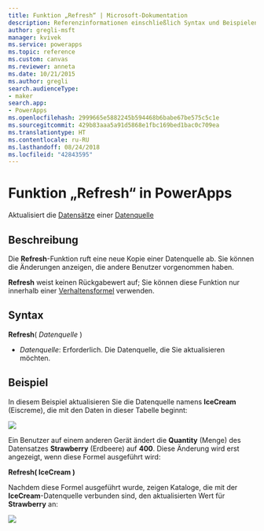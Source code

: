 ```yaml
---
title: Funktion „Refresh“ | Microsoft-Dokumentation
description: Referenzinformationen einschließlich Syntax und Beispielen für die Funktion „Refresh“ in PowerApps
author: gregli-msft
manager: kvivek
ms.service: powerapps
ms.topic: reference
ms.custom: canvas
ms.reviewer: anneta
ms.date: 10/21/2015
ms.author: gregli
search.audienceType:
- maker
search.app:
- PowerApps
ms.openlocfilehash: 2999665e5882245b594468b6babe67be575c5c1e
ms.sourcegitcommit: 429b83aaa5a91d5868e1fbc169bed1bac0c709ea
ms.translationtype: HT
ms.contentlocale: ru-RU
ms.lasthandoff: 08/24/2018
ms.locfileid: "42843595"
---
```

# <a name="refresh-function-in-powerapps"></a>Funktion „Refresh“ in PowerApps
Aktualisiert die [Datensätze](../working-with-tables.md#records) einer [Datenquelle](../working-with-data-sources.md)

## <a name="description"></a>Beschreibung
Die **Refresh**-Funktion ruft eine neue Kopie einer Datenquelle ab.  Sie können die Änderungen anzeigen, die andere Benutzer vorgenommen haben.

**Refresh** weist keinen Rückgabewert auf; Sie können diese Funktion nur innerhalb einer [Verhaltensformel](../working-with-formulas-in-depth.md) verwenden.

## <a name="syntax"></a>Syntax
**Refresh**( *Datenquelle* )

* *Datenquelle*: Erforderlich. Die Datenquelle, die Sie aktualisieren möchten.

## <a name="example"></a>Beispiel
In diesem Beispiel aktualisieren Sie die Datenquelle namens **IceCream** (Eiscreme), die mit den Daten in dieser Tabelle beginnt:

![](media/function-refresh/icecream.png)

Ein Benutzer auf einem anderen Gerät ändert die **Quantity** (Menge) des Datensatzes **Strawberry** (Erdbeere) auf **400**.  Diese Änderung wird erst angezeigt, wenn diese Formel ausgeführt wird:

**Refresh( IceCream )**

Nachdem diese Formel ausgeführt wurde, zeigen Kataloge, die mit der **IceCream**-Datenquelle verbunden sind, den aktualisierten Wert für **Strawberry** an:

![](media/function-refresh/icecream-after.png)

